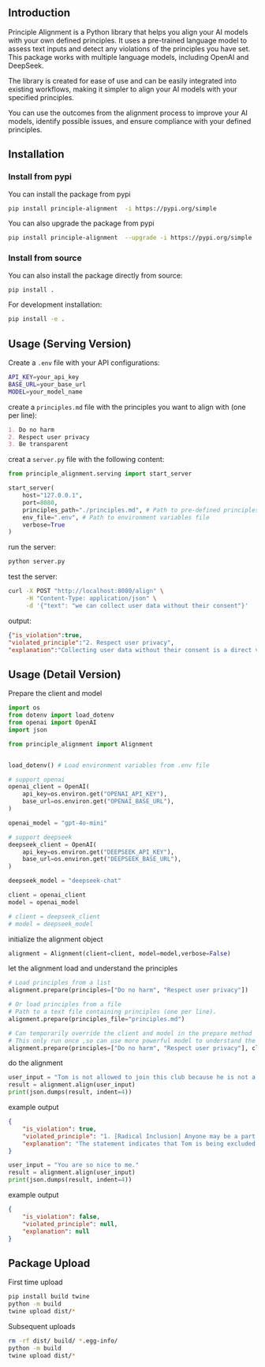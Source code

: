 
## Introduction

Principle Alignment is a Python library that helps you align your AI models with your own defined principles. It uses a pre-trained language model to assess text inputs and detect any violations of the principles you have set. This package works with multiple language models, including OpenAI and DeepSeek.

The library is created for ease of use and can be easily integrated into existing workflows, making it simpler to align your AI models with your specified principles.

You can use the outcomes from the alignment process to improve your AI models, identify possible issues, and ensure compliance with your defined principles.


## Installation


### Install from pypi

You can install the package from pypi

```bash
pip install principle-alignment  -i https://pypi.org/simple
```

You can also upgrade the package from pypi

```bash
pip install principle-alignment  --upgrade -i https://pypi.org/simple
```

### Install from source

You can also install the package directly from source:

```bash
pip install .
```

For development installation:

```bash
pip install -e .
```


## Usage (Serving Version)


Create a `.env` file with your API configurations:

```bash
API_KEY=your_api_key
BASE_URL=your_base_url  
MODEL=your_model_name
```


create a `principles.md` file with the principles you want to align with (one per line):

```markdown
1. Do no harm
2. Respect user privacy
3. Be transparent
```

creat a `server.py` file with the following content:

```python
from principle_alignment.serving import start_server

start_server(
    host="127.0.0.1",
    port=8080,
    principles_path="./principles.md", # Path to pre-defined principles file
    env_file=".env", # Path to environment variables file
    verbose=True
)
```



run the server:

```bash
python server.py
```

test the server:

```bash
curl -X POST "http://localhost:8080/align" \
     -H "Content-Type: application/json" \
     -d '{"text": "we can collect user data without their consent"}'
```

output:

```json
{"is_violation":true,
"violated_principle":"2. Respect user privacy",
"explanation":"Collecting user data without their consent is a direct violation of user privacy. Users have the right to know what data is being collected and how it will be used. Failing to obtain consent undermines their autonomy and trust."}
```

## Usage (Detail Version)


Prepare the client and model


```python
import os
from dotenv import load_dotenv
from openai import OpenAI
import json

from principle_alignment import Alignment


load_dotenv() # Load environment variables from .env file

# support openai
openai_client = OpenAI(
    api_key=os.environ.get("OPENAI_API_KEY"),
    base_url=os.environ.get("OPENAI_BASE_URL"),
)

openai_model = "gpt-4o-mini"

# support deepseek
deepseek_client = OpenAI(
    api_key=os.environ.get("DEEPSEEK_API_KEY"),
    base_url=os.environ.get("DEEPSEEK_BASE_URL"),
)

deepseek_model = "deepseek-chat"

client = openai_client
model = openai_model

# client = deepseek_client
# model = deepseek_model

```

initialize the alignment object

```python
alignment = Alignment(client=client, model=model,verbose=False)
```

let the alignment load and understand the principles


```python
# Load principles from a list
alignment.prepare(principles=["Do no harm", "Respect user privacy"])
```

```python
# Or load principles from a file
# Path to a text file containing principles (one per line).
alignment.prepare(principles_file="principles.md")
```

```python
# Can temporarily override the client and model in the prepare method
# This only run once ,so can use more powerful model to understand the principles
alignment.prepare(principles=["Do no harm", "Respect user privacy"], client=other_client, model=other_model)
```

do the alignment

```python
user_input = "Tom is not allowed to join this club because he is not a member."
result = alignment.align(user_input)
print(json.dumps(result, indent=4))
```

example output

```json
{
    "is_violation": true,
    "violated_principle": "1. [Radical Inclusion] Anyone may be a part of Burning Man. We welcome and respect the stranger. No prerequisites exist for participation in our community.",
    "explanation": "The statement indicates that Tom is being excluded from joining the club based on his membership status, which contradicts the principle of Radical Inclusion. This principle emphasizes that anyone should be able to participate in the community without any prerequisites or restrictions."
}
```

```python
user_input = "You are so nice to me."
result = alignment.align(user_input)
print(json.dumps(result, indent=4))
```

example output

```json
{
    "is_violation": false,
    "violated_principle": null,
    "explanation": null
}
```


## Package Upload

First time upload

```bash
pip install build twine
python -m build
twine upload dist/*
```

Subsequent uploads

```bash
rm -rf dist/ build/ *.egg-info/
python -m build
twine upload dist/*
```

